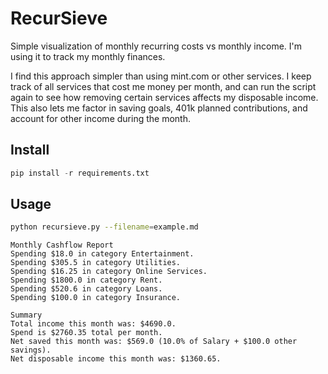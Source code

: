 # RecurSieve

Simple visualization of monthly recurring costs vs monthly income. I'm using it
to track my monthly finances.

I find this approach simpler than using mint.com or other services. I keep track
of all services that cost me money per month, and can run the script again to
see how removing certain services affects my disposable income. This also lets
me factor in saving goals, 401k planned contributions, and account for other
income during the month.

## Install
```python
pip install -r requirements.txt
```

## Usage
```bash
python recursieve.py --filename=example.md
```
```
Monthly Cashflow Report
Spending $18.0 in category Entertainment.
Spending $305.5 in category Utilities.
Spending $16.25 in category Online Services.
Spending $1800.0 in category Rent.
Spending $520.6 in category Loans.
Spending $100.0 in category Insurance.

Summary
Total income this month was: $4690.0.
Spend is $2760.35 total per month.
Net saved this month was: $569.0 (10.0% of Salary + $100.0 other savings).
Net disposable income this month was: $1360.65.
```
